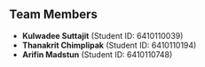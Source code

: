 ## Team Members
- **Kulwadee Suttajit** (Student ID: 6410110039)  
- **Thanakrit Chimplipak** (Student ID: 6410110194)  
- **Arifin Madstun** (Student ID: 6410110748)  
